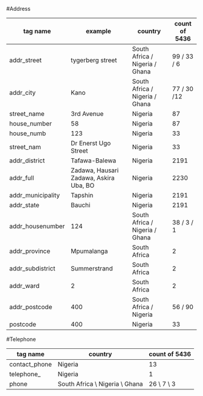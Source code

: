 #Address

| tag name           | example                                | country                        | count of 5436 |
|--------------------|----------------------------------------|--------------------------------|---------------|
| addr\_street       | tygerberg street                       | South Africa / Nigeria / Ghana | 99 / 33 / 6   |
| addr\_city         | Kano                                   | South Africa / Nigeria / Ghana | 77 / 30 /12   |
| street\_name       | 3rd Avenue                             | Nigeria                        | 87            |
| house\_number      | 58                                     | Nigeria                        | 87            |
| house\_numb        | 123                                    | Nigeria                        | 33            |
| street\_nam        | Dr Enerst Ugo Street                   | Nigeria                        | 33            |
| addr\_district     | Tafawa-Balewa                          | Nigeria                        | 2191          |
| addr\_full         | Zadawa, Hausari Zadawa, Askira Uba, BO | Nigeria                        | 2230          |
| addr\_municipality | Tapshin                                | Nigeria                        | 2191          |
| addr\_state        | Bauchi                                 | Nigeria                        | 2191          |
| addr\_housenumber  | 124                                    | South Africa / Nigeria / Ghana | 38 / 3 / 1    |
| addr\_province    | Mpumalanga                             | South Africa                   | 2             |
| addr\_subdistrict  | Summerstrand                           | South Africa                   | 2             |
| addr\_ward         | 2                                      | South Africa                   | 2             |
| addr\_postcode     | 400                                    | South Africa / Nigeria         | 56 / 90       |
| postcode           | 400                                    | Nigeria                        | 33            |

#Telephone

| tag name       | country                        | count of 5436 |
|----------------|--------------------------------|---------------|
| contact\_phone | Nigeria                        | 13            |
| telephone\_    | Nigeria                        | 1             |
| phone          | South Africa \ Nigeria \ Ghana | 26 \ 7 \ 3    |